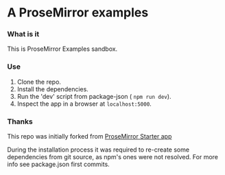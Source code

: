# A ProseMirror examples

### What is it

This is ProseMirror Examples sandbox.

### Use

1. Clone the repo.
2. Install the dependencies.
3. Run the 'dev' script from package-json ( ```npm run dev```).
4. Inspect the app in a browser at ```localhost:5000```.

### Thanks

This repo was initially forked from [ProseMirror Starter app](https://github.com/netaisllc/prosemirror-starter-app)

During the installation process it was required to re-create some dependencies from git source, as npm's ones were not resolved. For more info see package.json first commits.